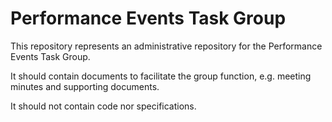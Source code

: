 
# Performance Events Task Group

This repository represents an administrative repository for the Performance Events Task Group.

It should contain documents to facilitate the group function, e.g. meeting minutes and supporting documents.

It should not contain code nor specifications.
